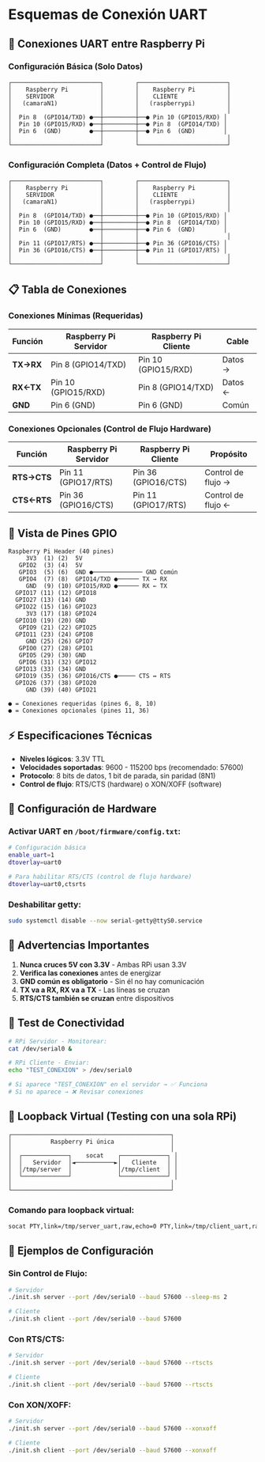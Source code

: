 # Esquemas de Conexión UART

## 🔌 Conexiones UART entre Raspberry Pi

### Configuración Básica (Solo Datos)

```
┌─────────────────────────┐         ┌─────────────────────────┐
│    Raspberry Pi         │         │    Raspberry Pi         │
│    SERVIDOR             │         │    CLIENTE              │
│   (camaraN1)            │         │   (raspberrypi)         │
│                         │         │                         │
│  Pin 8  (GPIO14/TXD) ●──┼─────────┼──● Pin 10 (GPIO15/RXD) │
│  Pin 10 (GPIO15/RXD) ●──┼─────────┼──● Pin 8  (GPIO14/TXD) │
│  Pin 6  (GND)        ●──┼─────────┼──● Pin 6  (GND)        │
│                         │         │                         │
└─────────────────────────┘         └─────────────────────────┘
```

### Configuración Completa (Datos + Control de Flujo)

```
┌─────────────────────────┐         ┌─────────────────────────┐
│    Raspberry Pi         │         │    Raspberry Pi         │
│    SERVIDOR             │         │    CLIENTE              │
│   (camaraN1)            │         │   (raspberrypi)         │
│                         │         │                         │
│  Pin 8  (GPIO14/TXD) ●──┼─────────┼──● Pin 10 (GPIO15/RXD) │
│  Pin 10 (GPIO15/RXD) ●──┼─────────┼──● Pin 8  (GPIO14/TXD) │
│  Pin 6  (GND)        ●──┼─────────┼──● Pin 6  (GND)        │
│                         │         │                         │
│  Pin 11 (GPIO17/RTS) ●──┼─────────┼──● Pin 36 (GPIO16/CTS) │
│  Pin 36 (GPIO16/CTS) ●──┼─────────┼──● Pin 11 (GPIO17/RTS) │
│                         │         │                         │
└─────────────────────────┘         └─────────────────────────┘
```

## 📋 Tabla de Conexiones

### Conexiones Mínimas (Requeridas)

| Función | Raspberry Pi Servidor | Raspberry Pi Cliente | Cable      |
|---------|----------------------|---------------------|------------|
| **TX→RX** | Pin 8 (GPIO14/TXD)   | Pin 10 (GPIO15/RXD) | Datos →    |
| **RX←TX** | Pin 10 (GPIO15/RXD)  | Pin 8 (GPIO14/TXD)  | Datos ←    |
| **GND**   | Pin 6 (GND)          | Pin 6 (GND)         | Común      |

### Conexiones Opcionales (Control de Flujo Hardware)

| Función   | Raspberry Pi Servidor | Raspberry Pi Cliente | Propósito           |
|-----------|----------------------|---------------------|---------------------|
| **RTS→CTS** | Pin 11 (GPIO17/RTS)  | Pin 36 (GPIO16/CTS) | Control de flujo →  |
| **CTS←RTS** | Pin 36 (GPIO16/CTS)  | Pin 11 (GPIO17/RTS) | Control de flujo ←  |

## 🎯 Vista de Pines GPIO

```
Raspberry Pi Header (40 pines)
     3V3  (1) (2)  5V
   GPIO2  (3) (4)  5V
   GPIO3  (5) (6)  GND ●────────────── GND Común
   GPIO4  (7) (8)  GPIO14/TXD ●────── TX → RX
     GND  (9) (10) GPIO15/RXD ●────── RX ← TX
  GPIO17 (11) (12) GPIO18
  GPIO27 (13) (14) GND
  GPIO22 (15) (16) GPIO23
     3V3 (17) (18) GPIO24
  GPIO10 (19) (20) GND
   GPIO9 (21) (22) GPIO25
  GPIO11 (23) (24) GPIO8
     GND (25) (26) GPIO7
   GPIO0 (27) (28) GPIO1
   GPIO5 (29) (30) GND
   GPIO6 (31) (32) GPIO12
  GPIO13 (33) (34) GND
  GPIO19 (35) (36) GPIO16/CTS ●───── CTS ↔ RTS
  GPIO26 (37) (38) GPIO20
     GND (39) (40) GPIO21

● = Conexiones requeridas (pines 6, 8, 10)
● = Conexiones opcionales (pines 11, 36)
```

## ⚡ Especificaciones Técnicas

- **Niveles lógicos**: 3.3V TTL
- **Velocidades soportadas**: 9600 - 115200 bps (recomendado: 57600)
- **Protocolo**: 8 bits de datos, 1 bit de parada, sin paridad (8N1)
- **Control de flujo**: RTS/CTS (hardware) o XON/XOFF (software)

## 🔧 Configuración de Hardware

### Activar UART en `/boot/firmware/config.txt`:
```bash
# Configuración básica
enable_uart=1
dtoverlay=uart0

# Para habilitar RTS/CTS (control de flujo hardware)
dtoverlay=uart0,ctsrts
```

### Deshabilitar getty:
```bash
sudo systemctl disable --now serial-getty@ttyS0.service
```

## 🚨 Advertencias Importantes

1. **Nunca cruces 5V con 3.3V** - Ambas RPi usan 3.3V
2. **Verifica las conexiones** antes de energizar
3. **GND común es obligatorio** - Sin él no hay comunicación
4. **TX va a RX, RX va a TX** - Las líneas se cruzan
5. **RTS/CTS también se cruzan** entre dispositivos

## 🧪 Test de Conectividad

```bash
# RPi Servidor - Monitorear:
cat /dev/serial0 &

# RPi Cliente - Enviar:
echo "TEST_CONEXION" > /dev/serial0

# Si aparece "TEST_CONEXION" en el servidor → ✅ Funciona
# Si no aparece → ❌ Revisar conexiones
```

## 🔄 Loopback Virtual (Testing con una sola RPi)

```
┌─────────────────────────────────────────────┐
│           Raspberry Pi única                │
│                                             │
│  ┌─────────────┐    socat    ┌─────────────┐ │
│  │   Servidor  │◄───────────►│   Cliente   │ │
│  │/tmp/server  │             │/tmp/client  │ │
│  └─────────────┘             └─────────────┘ │
│                                             │
└─────────────────────────────────────────────┘
```

### Comando para loopback virtual:
```bash
socat PTY,link=/tmp/server_uart,raw,echo=0 PTY,link=/tmp/client_uart,raw,echo=0 &
```

## 📖 Ejemplos de Configuración

### Sin Control de Flujo:
```bash
# Servidor
./init.sh server --port /dev/serial0 --baud 57600 --sleep-ms 2

# Cliente  
./init.sh client --port /dev/serial0 --baud 57600
```

### Con RTS/CTS:
```bash
# Servidor
./init.sh server --port /dev/serial0 --baud 57600 --rtscts

# Cliente
./init.sh client --port /dev/serial0 --baud 57600 --rtscts
```

### Con XON/XOFF:
```bash
# Servidor
./init.sh server --port /dev/serial0 --baud 57600 --xonxoff

# Cliente
./init.sh client --port /dev/serial0 --baud 57600 --xonxoff
```
